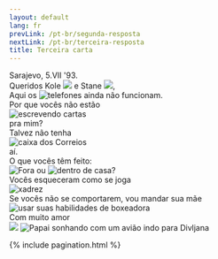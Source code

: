 ```yaml
---
layout: default
lang: fr
prevLink: /pt-br/segunda-resposta
nextLink: /pt-br/terceira-resposta
title: Terceira carta
---
```


<div class="LetterThree">
  <div class="LetterFive-date">
    Sarajevo, 5.VII '93.
  </div>

  <div class="LetterThree-block">
    Queridos Kole 
    <img 
      class="LetterThree-stamp LetterThree-stamp--tall" 
      src="/public/img/letter-03/football-player.jpg"
      aria-hidden="true" 
    />
    e Stane
    <img
      class="LetterThree-stamp LetterThree-stamp--square"
      src="/public/img/letter-03/olimpics.jpg"
      aria-hidden="true"
    />,
  </div>

  <div class="LetterThree-block LetterThree-block--two">
    Aqui os <img 
      class="LetterThree-stamp" 
      src="/public/img/letter-03/phone.jpg"
      alt="telefones"
    />
    ainda não funcionam.
  </div>

  <div class="LetterThree-block LetterThree-block--double">
    <div class="LetterThree-doubleItem">
      <div class="LetterThree-doubleItemText LetterThree-doubleItemText--narrow">
        Por que vocês não estão
      </div>
      <div>
        <img 
          class="LetterThree-stamp" 
          src="/public/img/letter-03/letter.jpg"
          alt="escrevendo cartas"
        />
      </div>
      <div class="LetterThree-doubleItemTextBottom">pra mim?</div>
    </div>
    <div class="LetterThree-doubleItem">
      <div class="LetterThree-doubleItemText LetterThree-doubleItemText--narrow">
        Talvez não tenha
      </div>
      <img 
        class="LetterThree-stamp" 
        src="/public/img/letter-03/postbox.jpg"
        alt="caixa dos Correios"
      /> 
      <div class="LetterThree-doubleItemTextBottom">aí.</div>
    </div>
  </div>

  <div class="LetterThree-block LetterThree-block--four">
    O que vocês têm feito:
    <div class="LetterThree-blockFourStamps">
      <img 
        class="LetterThree-stamp LetterThree-stamp--landscape" 
        src="/public/img/letter-03/tree.jpg"
        alt="Fora" 
      />
      ou
      <img
        class="LetterThree-stamp LetterThree-stamp--landscape"
        src="/public/img/letter-03/home.jpg"
        alt="dentro de casa"
      />?
    </div>
  </div>

  <div class="LetterThree-block LetterThree-block--double">
    <div class="LetterThree-doubleItem">
      <div class="LetterThree-doubleItemText">
        Vocês esqueceram como se joga
      </div>
      <img 
        class="LetterThree-stamp" 
        src="/public/img/letter-03/chess.jpg"
        alt="xadrez"
      />
    </div>
    <div class="LetterThree-doubleItem">
      <div class="LetterThree-doubleItemText">
        Se vocês não se comportarem, vou mandar sua mãe
      </div>
      <img 
        class="LetterThree-stamp" 
        src="/public/img/letter-03/boxing.jpg"
        alt="usar suas habilidades de boxeadora"
      />
    </div>
  </div>

  <div class="LetterThree-bottom">
    Com muito amor
    <div class="LetterThree-bottomImages">
      <img
        class="LetterThree-stamp LetterThree-stamp--landscape LetterThree-stamp--bottom"
        src="/public/img/letter-03/plane.jpg"
        aria-hidden="true"
      />
      <img
        class="LetterThree-tadija"
        src="/public/img/letter-03/tadija.png"
        alt="Papai sonhando com um avião indo para Divljana"
      />
    </div>
  </div>

{% include pagination.html %}

</div>
